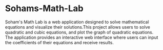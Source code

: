 # Sohams-Math-Lab
Soham's Math Lab is a web application designed to solve mathematical equations and visualize their solutions.This project allows users to solve quadratic and cubic equations, and plot the graph of quadratic equations. The application provides an interactive web interface where users can input the coefficients of their equations and receive results.
